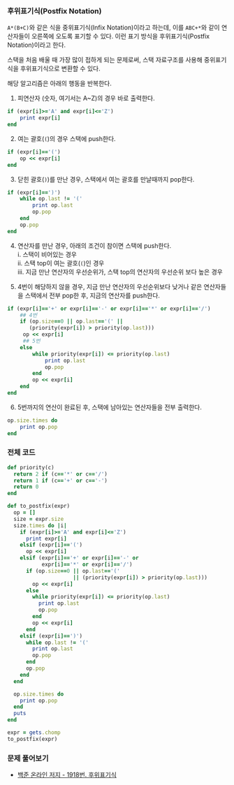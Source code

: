 ### 후위표기식(Postfix Notation)

`A*(B+C)`와 같은 식을 중위표기식(Infix Notation)이라고 하는데, 이를 `ABC+*`와 같이 연산자들이 오른쪽에 오도록 표기할 수 있다. 이런 표기 방식을 후위표기식(Postfix Notation)이라고 한다. 

<router-link to="../DataStructure/kor-stack">스택</router-link>을 처음 배울 때 가장 많이 접하게 되는 문제로써, 스택 자료구조를 사용해 중위표기식을 후위표기식으로 변환할 수 있다.

해당 알고리즘은 아래의 행동을 반복한다.
1. 피연산자 (숫자, 여기서는 A~Z)의 경우 바로 출력한다.
```rb
if (expr[i]>='A' and expr[i]<='Z') 
    print expr[i]
end
```
2. 여는 괄호(`(`)의 경우 스택에 push한다.
```rb
if (expr[i]=='(')
    op << expr[i]
end
```
3. 닫힌 괄호(`)`)를 만난 경우, 스택에서 여는 괄호를 만날때까지 pop한다.
```rb
if (expr[i]==')')
    while op.last != '('
        print op.last 
        op.pop
    end
    op.pop
end
```
4. 연산자를 만난 경우, 아래의 조건이 참이면 스택에 push한다. <br>
  i. 스택이 비어있는 경우<br>
  ii. 스택 top이 여는 괄호(`(`)인 경우<br>
  iii. 지금 만난 연산자의 우선순위가, 스택 top의 연산자의 우선순위 보다 높은 경우<br>

5. 4번이 해당하지 않을 경우, 지금 만난 연산자의 우선순위보다 낮거나 같은 연산자들을 스택에서 전부 pop한 후, 지금의 연산자를 push한다.
```rb
if (expr[i]=='+' or expr[i]=='-' or expr[i]=='*' or expr[i]=='/')
    ## 4번
    if (op.size==0 || op.last=='(' || 
       (priority(expr[i]) > priority(op.last)))
     op << expr[i] 
     ## 5번
    else 
        while priority(expr[i]) <= priority(op.last)
            print op.last 
            op.pop 
        end
        op << expr[i]
    end
end
```

6. 5번까지의 연산이 완료된 후, 스택에 남아있는 연산자들을 전부 출력한다.
```rb
op.size.times do
    print op.pop
end
```

### 전체 코드
```rb
def priority(c)
  return 2 if (c=='*' or c=='/')
  return 1 if (c=='+' or c=='-')
  return 0
end

def to_postfix(expr)
  op = []
  size = expr.size
  size.times do |i|
    if (expr[i]>='A' and expr[i]<='Z') 
      print expr[i]
    elsif (expr[i]=='(')
      op << expr[i]
    elsif (expr[i]=='+' or expr[i]=='-' or 
           expr[i]=='*' or expr[i]=='/')
      if (op.size==0 || op.last=='(' 
                     || (priority(expr[i]) > priority(op.last)))
        op << expr[i] 
      else 
        while priority(expr[i]) <= priority(op.last)
          print op.last 
          op.pop 
        end
        op << expr[i]
      end
    elsif (expr[i]==')')
      while op.last != '('
        print op.last 
        op.pop
      end
      op.pop
    end
  end

  op.size.times do
    print op.pop
  end
  puts
end

expr = gets.chomp
to_postfix(expr)
```

### 문제 풀어보기
- <a href="https://www.acmicpc.net/problem/1918">백준 온라인 저지 - 1918번. 후위표기식</a>
